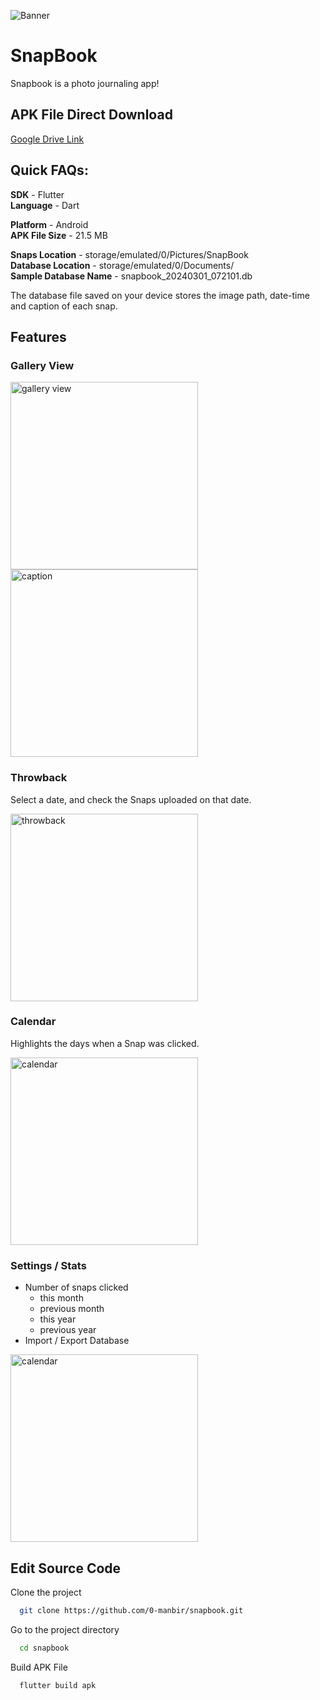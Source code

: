 ![Banner](https://github.com/0-manbir/snapbook/assets/144022685/fd2a1424-5f59-46f7-b7fa-7656edcb8757)

# SnapBook

Snapbook is a photo journaling app!

## APK File Direct Download
[Google Drive Link](https://drive.google.com/file/d/1Zgb4vuafhUIMhVFn4IQejIe38iLQPCbA/view?usp=sharing)

## Quick FAQs:

**SDK** - Flutter\
**Language** - Dart

**Platform** - Android\
**APK File Size** - 21.5 MB

**Snaps Location** - storage/emulated/0/Pictures/SnapBook\
**Database Location** - storage/emulated/0/Documents/\
**Sample Database Name** - snapbook_20240301_072101.db

The database file saved on your device stores the image path, date-time and caption of each snap.

## Features

### Gallery View

<img src="https://github.com/0-manbir/snapbook/assets/144022685/fdda3ed7-ccca-4197-9e47-605e347aa829" height="300" alt="gallery view">
<img src="https://github.com/0-manbir/snapbook/assets/144022685/af68fc67-8201-4fea-98d6-960f7a0463e0" height="300" alt="caption">


### Throwback

Select a date, and check the Snaps uploaded on that date.

<img src="https://github.com/0-manbir/snapbook/assets/144022685/3f0be329-b3b0-4f99-8301-528d7f968bc1" height="300" alt="throwback">


### Calendar

Highlights the days when a Snap was clicked.

<img src="https://github.com/0-manbir/snapbook/assets/144022685/68dc9c51-fd5d-4661-bad5-a1cccb79f674" height="300" alt="calendar">


### Settings / Stats

* Number of snaps clicked
    * this month
    * previous month
    * this year
    * previous year
* Import / Export Database

<img src="https://github.com/0-manbir/snapbook/assets/144022685/6ae9fb5b-598d-4c3f-954a-7b0796de81fb" height="300" alt="calendar">

## Edit Source Code

Clone the project

```bash
  git clone https://github.com/0-manbir/snapbook.git
```

Go to the project directory

```bash
  cd snapbook
```

Build APK File

```bash
  flutter build apk
```

